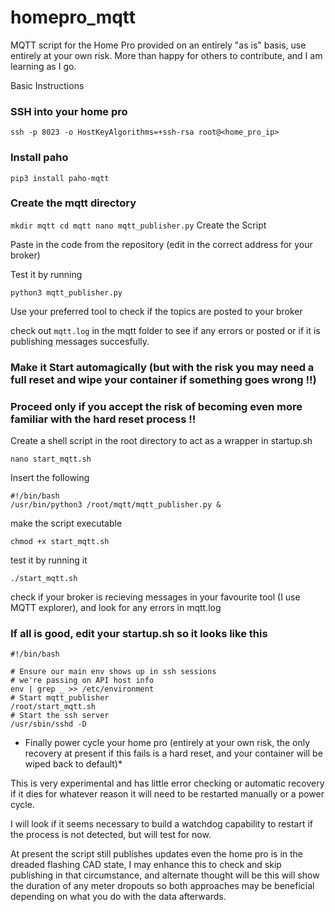 # homepro_mqtt
MQTT script for the Home Pro provided on an entirely "as is" basis, use entirely at your own risk.  More than happy for others to contribute, and I am learning as I go.

Basic Instructions

### SSH into your home pro

`ssh -p 8023 -o HostKeyAlgorithms=+ssh-rsa root@<home_pro_ip>`

### Install paho

`pip3 install paho-mqtt`

### Create the mqtt directory

`
mkdir mqtt
cd mqtt
nano mqtt_publisher.py
`
Create the Script

Paste in the code from the repository (edit in the correct address for your broker)

Test it by running 

`python3 mqtt_publisher.py`

Use your preferred tool to check if the topics are posted to your broker

check out `mqtt.log` in the mqtt folder to see if any errors or posted or if it is publishing messages succesfully.

### Make it Start automagically (but with the risk you may need a full reset and wipe your container if something goes wrong !!)
### Proceed only if you accept the risk of becoming even more familiar with the hard reset process !!

Create a shell script in the root directory to act as a wrapper in startup.sh

`nano start_mqtt.sh`

Insert the following
```
#!/bin/bash
/usr/bin/python3 /root/mqtt/mqtt_publisher.py &
```
make the script executable

`chmod +x start_mqtt.sh`

test it by running it

`./start_mqtt.sh`

check if your broker is recieving messages in your favourite tool (I use MQTT explorer), and look for any errors in mqtt.log

### If all is good, edit your startup.sh so it looks like this

```
#!/bin/bash

# Ensure our main env shows up in ssh sessions
# we're passing on API host info
env | grep _ >> /etc/environment
# Start mqtt_publisher
/root/start_mqtt.sh
# Start the ssh server
/usr/sbin/sshd -D
```
* Finally power cycle your home pro (entirely at your own risk, the only recovery at present if this fails is a hard reset, and your container will be wiped back to default)*

This is very experimental and has little error checking or automatic recovery if it dies for whatever reason it will need to be restarted manually or a power cycle.

I will look if it seems necessary to build a watchdog capability to restart if the process is not detected, but will test for now.

At present the script still publishes updates even the home pro is in the dreaded flashing CAD state, I may enhance this to check and skip publishing in that circumstance, and alternate thought will be this will show the duration of any meter dropouts so both approaches may be beneficial depending on what you do with the data afterwards.


